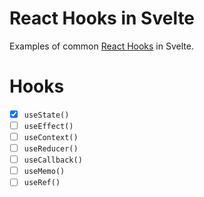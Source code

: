 # React Hooks in Svelte

Examples of common [React Hooks](https://reactjs.org/docs/hooks-intro.html) in Svelte.

# Hooks

- [x] `useState()`
- [ ] `useEffect()`
- [ ] `useContext()`
- [ ] `useReducer()`
- [ ] `useCallback()`
- [ ] `useMemo()`
- [ ] `useRef()`
